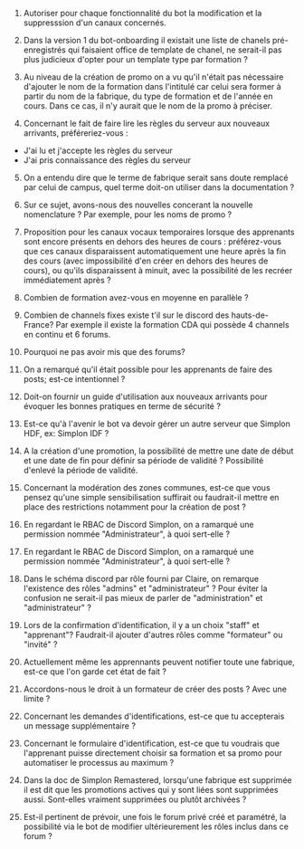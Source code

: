 1. Autoriser pour chaque fonctionnalité du bot la modification et la suppresssion d'un canaux concernés.

2. Dans la version 1 du bot-onboarding il existait une liste de chanels pré-enregistrés qui faisaient office de template de chanel, ne serait-il pas plus judicieux d'opter pour un template type par formation ?

3. Au niveau de la création de promo on a vu qu'il n'était pas nécessaire d'ajouter le nom de la formation dans l'intitulé car celui sera former à partir du nom de la fabrique, du type de formation et de l'année en cours. Dans ce cas, il n'y aurait que le nom de la promo à préciser.

4. Concernant le fait de faire lire les règles du serveur aux nouveaux arrivants, préféreriez-vous :

- J'ai lu et j'accepte les règles du serveur
- J'ai pris connaissance des règles du serveur

5. On a entendu dire que le terme de fabrique serait sans doute remplacé par celui de campus, quel terme doit-on utiliser dans la documentation ?

6. Sur ce sujet, avons-nous des nouvelles concerant la nouvelle nomenclature ? Par exemple, pour les noms de promo ?

7. Proposition pour les canaux vocaux temporaires lorsque des apprenants sont encore présents en dehors des heures de cours : préférez-vous que ces canaux disparaissent automatiquement une heure après la fin des cours (avec impossibilité d'en créer en dehors des heures de cours), ou qu'ils disparaissent à minuit, avec la possibilité de les recréer immédiatement après ?

8. Combien de formation avez-vous en moyenne en parallèle ?

9. Combien de channels fixes existe t'il sur le discord des hauts-de-France? Par exemple il existe la formation CDA qui possède 4 channels en continu et 6 forums.

10. Pourquoi ne pas avoir mis que des forums?

11. On a remarqué qu'il était possible pour les apprenants de faire des posts; est-ce intentionnel ?

12. Doit-on fournir un guide d'utilisation aux nouveaux arrivants pour évoquer les bonnes pratiques en terme de sécurité ?

13. Est-ce qu'à l'avenir le bot va devoir gérer un autre serveur que Simplon HDF, ex: Simplon IDF ?

14. A la création d'une promotion, la possibilité de mettre une date de début et une date de fin pour définir sa période de validité ? Possibilité d'enlevé la période de validité.

15. Concernant la modération des zones communes, est-ce que vous pensez qu'une simple sensibilisation suffirait ou faudrait-il mettre en place des restrictions notamment pour la création de post ?

16. En regardant le RBAC de Discord Simplon, on a ramarqué une permission nommée "Administrateur", à quoi sert-elle ?

17. En regardant le RBAC de Discord Simplon, on a ramarqué une permission nommée "Administrateur", à quoi sert-elle ?

18. Dans le schéma discord par rôle fourni par Claire, on remarque l'existence des rôles "admins" et "administrateur" ? Pour éviter la confusion ne serait-il pas mieux de parler de "administration" et "administrateur" ?

19. Lors de la confirmation d'identification, il y a un choix "staff" et "apprenant"? Faudrait-il ajouter d'autres rôles comme "formateur" ou "invité" ?

20. Actuellement même les apprennants peuvent notifier toute une fabrique, est-ce que l'on garde cet état de fait ?

21. Accordons-nous le droit à un formateur de créer des posts ? Avec une limite ?

22. Concernant les demandes d'identifications, est-ce que tu accepterais un message supplémentaire ?

23. Concernant le formulaire d'identification, est-ce que tu voudrais que l'apprenant puisse directement choisir sa formation et sa promo pour automatiser le processus au maximum ?

24. Dans la doc de Simplon Remastered, lorsqu'une fabrique est supprimée il est dit que les promotions actives qui y sont liées sont supprimées aussi. Sont-elles vraiment supprimées ou plutôt archivées ?

24. Est-il pertinent de prévoir, une fois le forum privé créé et paramétré, la possibilité via le bot de modifier ultérieurement les rôles inclus dans ce forum ?
